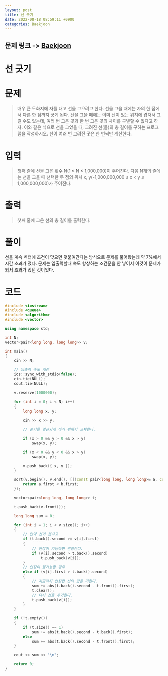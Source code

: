 ```yaml
---
layout: post
title: 선 긋기
date: 2022-08-18 08:59:11 +0900
categories: Baekjoon
---
```


## 문제 링크 -> [Baekjoon](https://www.acmicpc.net/problem/2170)
# 선 긋기

# 문제
> 매우 큰 도화지에 자를 대고 선을 그으려고 한다. 선을 그을 때에는 자의 한 점에서 다른 한 점까지 긋게 된다. 선을 그을 때에는 이미 선이 있는 위치에 겹쳐서 그릴 수도 있는데, 여러 번 그은 곳과 한 번 그은 곳의 차이를 구별할 수 없다고 하자.
이와 같은 식으로 선을 그었을 때, 그려진 선(들)의 총 길이를 구하는 프로그램을 작성하시오. 선이 여러 번 그려진 곳은 한 번씩만 계산한다.

# 입력
> 첫째 줄에 선을 그은 횟수 N(1 ≤ N ≤ 1,000,000)이 주어진다. 다음 N개의 줄에는 선을 그을 때 선택한 두 점의 위치 x, y(-1,000,000,000 ≤ x < y ≤ 1,000,000,000)가 주어진다.

# 출력
> 첫째 줄에 그은 선의 총 길이를 출력한다.

# 풀이
선을 계속 벡터에 조건이 맞으면 덧붙여간다는 방식으로 문제를 풀어봤는데 약 7%에서 시간 초과가 떴다. 문제는 입출력할때 속도 향상하는 조건문을 안 넣어서 이것이 문제가 되서 초과가 떴던 것이었다.

# 코드
```c++
#include <iostream>
#include <queue>
#include <algorithm>
#include <vector>

using namespace std;

int N;
vector<pair<long long, long long>> v;

int main()
{
	cin >> N;

    // 입출력 속도 개선
	ios::sync_with_stdio(false);
	cin.tie(NULL);
	cout.tie(NULL);

	v.reserve(1000000);

	for (int i = 0; i < N; i++)
	{
		long long x, y;

		cin >> x >> y;

        // 순서를 일관되게 하기 위해서 교체한다.

		if (x > 0 && y > 0 && x > y)
			swap(x, y);

		if (x < 0 && y < 0 && x > y)
			swap(x, y);

		v.push_back({ x, y });
	}

	sort(v.begin(), v.end(), [](const pair<long long, long long>& a, const pair<long long, long long>& b) {
		return a.first < b.first;
	});

	vector<pair<long long, long long>> t;

	t.push_back(v.front());

	long long sum = 0;

	for (int i = 1; i < v.size(); i++)
	{
        // 만약 선이 겹치고
		if (t.back().second >= v[i].first)
		{
            // 연장이 가능하면 연장한다.
			if (v[i].second > t.back().second)
				t.push_back(v[i]);
		}
        // 연장이 불가능할 경우
		else if (v[i].first > t.back().second)
		{
            // 지금까지 연장한 선의 합을 더한다.
			sum += abs(t.back().second - t.front().first);
			t.clear();
            // 다시 선을 추가한다.
			t.push_back(v[i]);
		}
	}

	if (!t.empty())
	{
		if (t.size() == 1)
			sum += abs(t.back().second - t.back().first);
		else
			sum += abs(t.back().second - t.front().first);
	}

	cout << sum << "\n";

	return 0;
}
```
